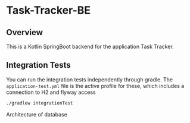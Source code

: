 # Task-Tracker-BE

## Overview

This is a Kotlin SpringBoot backend for the application Task Tracker.

## Integration Tests

You can run the integration tests independently through gradle. 
The `application-test.yml` file is the active profile for these, which includes a connection to H2 and flyway access
```bash
./gradlew integrationTest
```

Architecture of database


